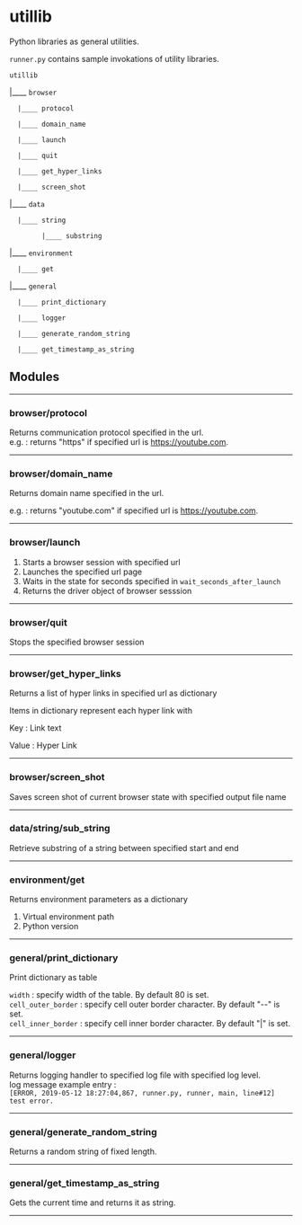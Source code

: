 # utillib

Python libraries as general utilities.

`runner.py` contains sample invokations of utility libraries.

`utillib`

|____ `browser`

      |____ protocol

      |____ domain_name

      |____ launch

      |____ quit

      |____ get_hyper_links  

      |____ screen_shot

|____ `data`

      |____ string

            |____ substring

|____ `environment`

      |____ get

|____ `general`

      |____ print_dictionary

      |____ logger

      |____ generate_random_string

      |____ get_timestamp_as_string

## Modules

---

### **browser/protocol**

Returns communication protocol specified in the url.  
e.g. : returns "https" if specified url is <https://youtube.com>.

---

### **browser/domain_name**

Returns domain name specified in the url.

e.g. : returns "youtube.com" if specified url is <https://youtube.com>.

---

### **browser/launch**

1. Starts a browser session with specified url
2. Launches the specified url page
3. Waits in the state for seconds specified in `wait_seconds_after_launch`
4. Returns the driver object of browser sesssion

---

### **browser/quit**

Stops the specified browser session

---

### **browser/get_hyper_links**

Returns a list of hyper links in specified url as dictionary

Items in dictionary represent each hyper link with

Key : Link text

Value : Hyper Link

---

### **browser/screen_shot**

Saves screen shot of current browser state with specified output file name

---

### **data/string/sub_string**

Retrieve substring of a string between specified start and end

---

### **environment/get**

Returns environment parameters as a dictionary

1. Virtual environment path
2. Python version

---

### **general/print_dictionary**

Print dictionary as table

`width` : specify width of the table. By default 80 is set.  
`cell_outer_border` : specify cell outer border character. By default "--" is set.  
`cell_inner_border` : specify cell inner border character. By default "|" is set.

---

### **general/logger**

Returns logging handler to specified log file with specified log level.  
log message example entry :  
`[ERROR, 2019-05-12 18:27:04,867, runner.py, runner, main, line#12] test error.`

---

### **general/generate_random_string**

Returns a random string of fixed length.

---

### **general/get_timestamp_as_string**

Gets the current time and returns it as string.

---